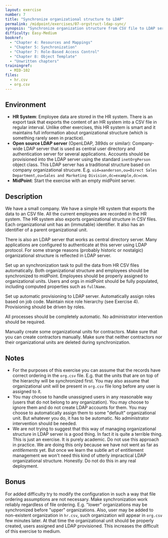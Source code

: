 ```yaml
---
layout: exercise
number: 7
title: "Synchronize organizational structure to LDAP"
permalink: /midpoint/exercises/07-orgstruct-ldap-sync/
synopsis: "Synchronize organization structure from CSV file to LDAP server."
difficulty: Easy-Medium
bookref:
  - "Chapter 4: Resources and Mappings"
  - "Chapter 5: Synchronization"
  - "Chapter 7: Role-Based Access Control"
  - "Chapter 8: Object Template"
  - "Unwritten chapters"
trainingref:
  - MID-102
files:
  - hr.csv
  - org.csv
---
```


## Environment

* **HR System**: Employee data are stored in the HR system. There is an export task that exports the content of an HR system into a CSV file in regular interval. Unlike other exercises, this HR system is smart and it maintains full information about organizational structure (which is something rarely seen in practice).
* **Open source LDAP server** (OpenLDAP, 389ds or similar): Company-wide LDAP server that is used as central user directory and authentication server for several applications. Accounts should be provisioned into the LDAP server using the standard `inetOrgPerson` object class. This LDAP server has a traditional structure based on company organizational strucure. E.g. `uid=aanderson,ou=Direct Sales Department,ou=Sales and Marketing Division,dc=example,dc=com`.
* **MidPoint**: Start the exercise with an empty midPoint server.

## Description

We have a small company. We have a simple HR system that exports the data to an CSV file. All the current employees are recorded in the HR system. The HR system also exports organizational structure in CSV files. Each organizational unit has an (immutable) identifier. It also has an identifier of a parent organizational unit.

There is also an LDAP server that works as central directory server. Many applications are configured to authenticate at this server using LDAP protocol. For some strange reasons (probably historic or nostalgic) organizational structure is reflected in LDAP server.

Set up an synchronization task to pull the data from HR CSV files automatically. Both organizational structure and employees should be synchronized to midPoint. Employees should be properly assigned to organizational units. Users and orgs in midPoint should be fully populated, including computed properties such as `fullName`.

Set up automatic provisioning to LDAP server. Automatically assign roles based on job code. Maintain nice role hierarchy (see Exercise 4). Provisioning should be driven by roles.

All processes should be completely automatic. No administrator intervention should be required.

Manually create some organizational units for contractors. Make sure that you can create contractors manually. Make sure that neither contractors nor their organizational units are deleted during synchronization.

## Notes

* For the purposes of this exercise you can assume that the records have correct ordering in the `org.csv` file. E.g. that the units that are on top of the hierarchy will be synchronized first. You may also assume that organizational unit will be present in `org.csv` file long before any user is assigned to it.
* You may choose to handle unassigned users in any reasonable way (users that do not belong to any organization). You may choose to ignore them and do not create LDAP accounts for them. You may choose to automatically assign them to some "default" organizational unit. But whatever you do, it has to be automatic. No administrator intervention should be needed.
* We are not trying to suggest that this way of managing organizational structure in LDAP server is a good thing. In fact it is quite a terrible thing. This is just an exercise. It is purely academic. Do not use this approach in practice. We are doing this only because we have not went as far as *entitlements* yet. But once we learn the subtle art of entitlement management we won't need this kind of utterly impractical LDAP organizational structure. Honestly. Do not do this in any real deployment.

## Bonus

For added difficulty try to modify the configuration in such a way that file ordering assumptions are not necessary. Make synchronization work reliably regardless of file ordering. E.g. "lower" organizations may be synchronized before "upper" organizations. Also, user may be added to non-existent organization in `hr.csv`, such organization will appear in `org.csv` few minutes later. At that time the organizational unit should be properly created, users assigned and LDAP provisioned. This increases the difficult of this exercise to medium.
